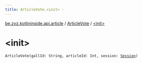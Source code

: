 ```yaml
---
title: ArticleVote.<init> - 
---
```


[be.zvz.kotlininside.api.article](../index.html) / [ArticleVote](index.html) / [&lt;init&gt;](./-init-.html)

# &lt;init&gt;

`ArticleVote(gallId: String, articleId: Int, session: `[`Session`](../../be.zvz.kotlininside.session/-session/index.html)`)`